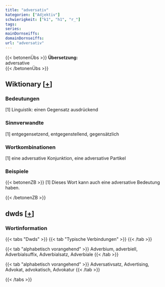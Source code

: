 ```yaml
---
title: "adversativ"
kategorien: ["Adjektiv"]
schwierigkeit: ["k1", "h1", "r_"]
tags:
series:
mainDornseiffs:
domainDornseiffs:
url: "adversativ"
---
```


{{< betonenÜbs >}}
**Übersetzung:**  
adversative  
{{< /betonenÜbs >}}

## Wiktionary [[+](https://de.wiktionary.org/wiki/adversativ)]

### Bedeutungen
[1] Linguistik: einen Gegensatz ausdrückend  

### Sinnverwandte
[1] entgegensetzend, entgegenstellend, gegensätzlich  

### Wortkombinationen
[1] eine adversative Konjunktion, eine adversative Partikel  

### Beispiele
{{< betonenZB >}}
[1] Dieses Wort kann auch eine adversative Bedeutung haben.  

{{< /betonenZB >}}


## dwds [[+](https://www.dwds.de/wb/adversativ)]

### Wortinformation
{{< tabs "Dwds" >}}
{{< tab "Typische Verbindungen" >}}
{{< /tab >}}

{{< tab "alphabetisch vorangehend" >}}
Adverbium, adverbiell, Adverbialsuffix, Adverbialsatz, Adverbiale
{{< /tab >}}

{{< tab "alphabetisch vorangehend" >}}
Adversativsatz, Advertising, Advokat, advokatisch, Advokatur
{{< /tab >}}

{{< /tabs >}}

